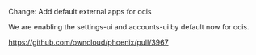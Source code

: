 Change: Add default external apps for ocis

We are enabling the settings-ui and accounts-ui by default now for ocis.

https://github.com/owncloud/phoenix/pull/3967
